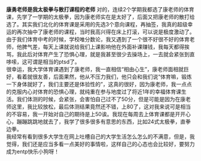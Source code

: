 **康勇老师是我太极拳与散打课程的老师**
对的，连续2个学期我都选了康老师的体育课，先学了一学期的太极拳，因为康老师实在是太好了，后面又把康老师的散打给选了。其实我们北化的体育课是采用的先选3个意向课程，再抽签，我真的超级幸运的再次抽中了康老师的课程，当时我高兴得在床上打滚，可以说是极度激动了。  
由于我们体育中考的时候，学校唯分数论，我又遇到了一个很不好很不好的体育老师，他脾气差，每天上课就说给我们上课影响他在外面补课赚钱，我每天都得挨骂，我此后对体育产生了恐惧心理，就是我甚至很少去操场上，一去就会紧张到直哆嗦，这可谓是相当的ptsd了。  
很幸运，我大学体育课遇到了康老师，我一直相信“相由心生”，康老师面相就巨好，看着就很友善，后面果然，他从不压力我们，他只会和我们说“体育嘛，锻炼一下身体就好了，我们主要还是体验性的”，这真的很好，因为康老师，我一点点的克服内心对体育的恐惧心理，就纯重在参与地度过了将近1年的幸福体育课生活。我们体测的时候，会紧张，会害怕自己过不了50分，但是可能是因为在康老师这里，我比较放松，最后体测结果竟然还不错，上80了，这对我来说可是相当的不容易，我一开始对自己的期待是上50诶。我现在每周去上体育课都是开开心心，蹦蹦跳跳地就去了，我学了很多很多有意思的东西，比如24式太极拳，直拳边拳。  
我经常有看到很多大学生在网上吐槽自己的大学生活怎么怎么的不满意，但是，我觉得，我们还是应当多看一点美好的事情啦，这样自己的心态也会比较好，要努力成为entp快乐小狗呀！
